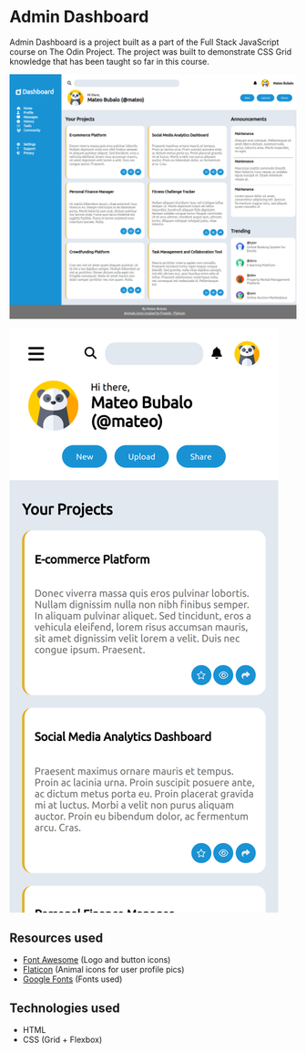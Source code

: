 # Admin Dashboard

Admin Dashboard is a project built as a part of the Full Stack JavaScript course on The Odin Project. The project was built to demonstrate CSS Grid knowledge that has been taught so far in this course.

![Desktop layout image](images/desktop.png)

![Mobile layout image](images/mobile.png)

## Resources used
- [Font Awesome](https://fontawesome.com/) (Logo and button icons)
- [Flaticon](https://www.flaticon.com/free-icons/) (Animal icons for user profile pics)
- [Google Fonts](https://fonts.google.com/) (Fonts used)

## Technologies used
* HTML
* CSS (Grid + Flexbox)